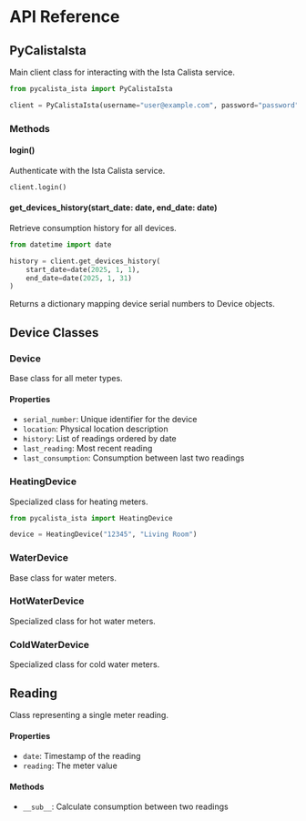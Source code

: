 # API Reference

## PyCalistaIsta

Main client class for interacting with the Ista Calista service.

```python
from pycalista_ista import PyCalistaIsta

client = PyCalistaIsta(username="user@example.com", password="password")
```

### Methods

#### login()
Authenticate with the Ista Calista service.

```python
client.login()
```

#### get_devices_history(start_date: date, end_date: date)
Retrieve consumption history for all devices.

```python
from datetime import date

history = client.get_devices_history(
    start_date=date(2025, 1, 1),
    end_date=date(2025, 1, 31)
)
```

Returns a dictionary mapping device serial numbers to Device objects.

## Device Classes

### Device
Base class for all meter types.

#### Properties
- `serial_number`: Unique identifier for the device
- `location`: Physical location description
- `history`: List of readings ordered by date
- `last_reading`: Most recent reading
- `last_consumption`: Consumption between last two readings

### HeatingDevice
Specialized class for heating meters.

```python
from pycalista_ista import HeatingDevice

device = HeatingDevice("12345", "Living Room")
```

### WaterDevice
Base class for water meters.

### HotWaterDevice
Specialized class for hot water meters.

### ColdWaterDevice
Specialized class for cold water meters.

## Reading
Class representing a single meter reading.

#### Properties
- `date`: Timestamp of the reading
- `reading`: The meter value

#### Methods
- `__sub__`: Calculate consumption between two readings
